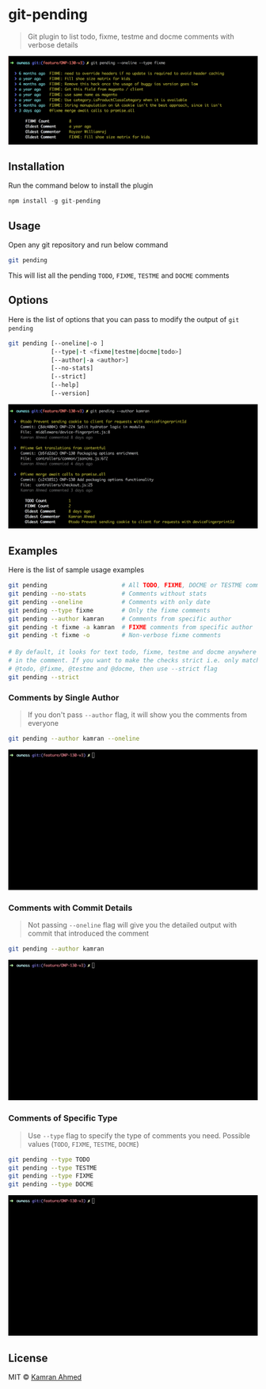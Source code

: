 # git-pending
> Git plugin to list todo, fixme, testme and docme comments with verbose details

![](./.github/1.png)

## Installation

Run the command below to install the plugin

```javascript
npm install -g git-pending
```

## Usage

Open any git repository and run below command

```bash
git pending
```
This will list all the pending `TODO`, `FIXME`, `TESTME` and `DOCME` comments

## Options
Here is the list of options that you can pass to modify the output of `git pending`

```bash
git pending [--oneline|-o ]
            [--type|-t <fixme|testme|docme|todo>]
            [--author|-a <author>]
            [--no-stats]
            [--strict]
            [--help]
            [--version]
```

![](./.github/2.png)

## Examples

Here is the list of sample usage examples

```bash
git pending                     # All TODO, FIXME, DOCME or TESTME comments with commit details
git pending --no-stats          # Comments without stats
git pending --oneline           # Comments with only date
git pending --type fixme        # Only the fixme comments
git pending --author kamran     # Comments from specific author
git pending -t fixme -a kamran  # FIXME comments from specific author
git pending -t fixme -o         # Non-verbose fixme comments

# By default, it looks for text todo, fixme, testme and docme anywhere 
# in the comment. If you want to make the checks strict i.e. only match 
# @todo, @fixme, @testme and @docme, then use --strict flag
git pending --strict

```

### Comments by Single Author

> If you don't pass `--author` flag, it will show you the comments from everyone

```bash
git pending --author kamran --oneline
```
![](./.github/git-pending-oneline.gif)

### Comments with Commit Details

> Not passing `--oneline` flag will give you the detailed output with commit that introduced the comment

```bash
git pending --author kamran
```
![](./.github/git-pending-multi.gif)

### Comments of Specific Type

> Use `--type` flag to specify the type of comments you need. Possible values (`TODO`, `FIXME`, `TESTME`, `DOCME`)

```bash
git pending --type TODO
git pending --type TESTME
git pending --type FIXME
git pending --type DOCME
```
![](./.github/git-pending-type.gif)

## License
MIT &copy; [Kamran Ahmed](https://twitter.com/kamranahmedse)

